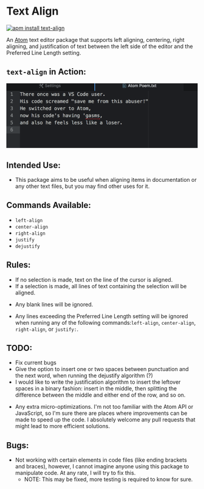 # Text Align

[![apm install text-align](https://apm-badges.herokuapp.com/apm/text-align.svg)](https://atom.io/packages/text-align)

An [Atom](https://atom.io) text editor package that supports left aligning,
centering, right aligning, and justification of text between the left side of
the editor and the Preferred Line Length setting.

## `text-align` in Action:

![Action](./misc/text-align.gif)

## Intended Use:

* This package aims to be useful when aligning items in documentation or
  any other text files, but you may find other uses for it.

## Commands Available:

- `left-align`    
- `center-align`
- `right-align`
- `justify`
- `dejustify`

## Rules:

* If no selection is made, text on the line of the cursor is aligned.  
* If a selection is made, all lines of text containing the selection
  will be aligned.
- Any blank lines will be ignored.
* Any lines exceeding the Preferred Line Length setting will be ignored when
  running any of the following commands:`left-align`, `center-align`,
  `right-align`, or `justify:`.  

## TODO:

- Fix current bugs
- Give the option to insert one or two spaces between punctuation and the next
  word, when running the dejustify algorithm (?)
- I would like to write the justification algorithm to insert the leftover
  spaces in a binary fashion: insert in the middle, then splitting the
  difference between the middle and either end of the row, and so on.
* Any extra micro-optimizations.  I'm not too familiar with the Atom API or
  JavaScript, so I'm sure there are places where improvements can be made to
  speed up the code.  I absolutely welcome any pull requests that might lead to
  more efficient solutions.

## Bugs:

* Not working with certain elements in code files (like ending brackets and
  braces), however, I cannot imagine anyone using this package to manipulate
  code.  At any rate, I will try to fix this.
    - NOTE: This may be fixed, more testing is required to know for sure.

